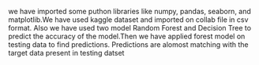 we have imported some puthon libraries like numpy, pandas, seaborn, and matplotlib.We have used kaggle dataset and imported on collab file in csv format.
Also we have used two model Random Forest and Decision Tree to predict the accuracy of the model.Then we have applied forest model on testing data to find predictions.
Predictions are alomost matching with the target data present in testing datset